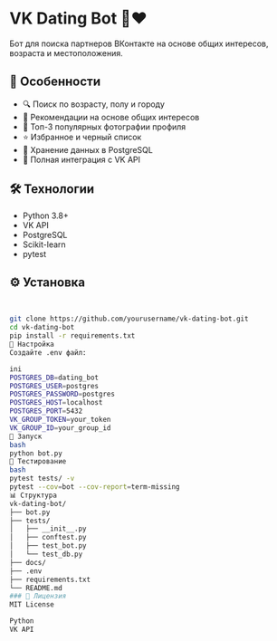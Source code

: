 # VK Dating Bot 🤖❤️     

Бот для поиска партнеров ВКонтакте на основе общих интересов, возраста и местоположения.

## 🌟 Особенности    
- 🔍 Поиск по возрасту, полу и городу    
- 🎯 Рекомендации на основе общих интересов      
- 📸 Топ-3 популярных фотографии профиля      
- ⭐ Избранное и черный список      
- 💾 Хранение данных в PostgreSQL     
- 🤖 Полная интеграция с VK API     

## 🛠 Технологии
- Python 3.8+
- VK API
- PostgreSQL
- Scikit-learn
- pytest

## ⚙️ Установка
```bash


git clone https://github.com/yourusername/vk-dating-bot.git
cd vk-dating-bot
pip install -r requirements.txt
🔧 Настройка
Создайте .env файл:

ini
POSTGRES_DB=dating_bot
POSTGRES_USER=postgres
POSTGRES_PASSWORD=postgres
POSTGRES_HOST=localhost
POSTGRES_PORT=5432
VK_GROUP_TOKEN=your_token
VK_GROUP_ID=your_group_id
🚀 Запуск
bash
python bot.py
🧪 Тестирование
bash
pytest tests/ -v
pytest --cov=bot --cov-report=term-missing
📊 Структура
vk-dating-bot/
├── bot.py
├── tests/
│   ├── __init__.py
│   ├── conftest.py
│   ├── test_bot.py
│   └── test_db.py
├── docs/
├── .env
├── requirements.txt
└── README.md
### 📝 Лицензия
MIT License

Python
VK API